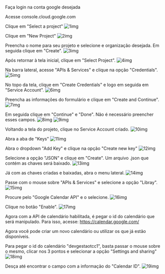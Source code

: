 Faça login na conta google desejada

Acesse console.cloud.google.com

Clique em "Select a project"
![1img](https://github.com/user-attachments/assets/9ea673e2-9dd2-4cd7-9f4b-285f9c41de75)

Clique em "New Project"
![2img](https://github.com/user-attachments/assets/035e96d8-7d82-4bba-978d-6f11bb6d57d7)

Preencha o nome para seu projeto  e selecione e organização desejada. Em seguida clique em "Create".
![3img](https://github.com/user-attachments/assets/ae51d73e-761e-45e1-8292-a3760f1c86e9)


Após retornar à tela inicial, clique em "Select Project".
![4img](https://github.com/user-attachments/assets/7d5ba62a-4c16-4375-9c2a-b635ea1f2bf9)


Na barra lateral, acesse "APIs & Services" e clique na opção "Credentials". 
![5img](https://github.com/user-attachments/assets/c653f478-63fc-4ba2-adcd-5ee40af20d50)


No topo da tela, clique em "Create Credentials" e logo em seguida em "Service Account".
![6img](https://github.com/user-attachments/assets/c1220a45-7a01-48b3-a125-cd0f21139f17)

Preencha as informações do formulário e clique em "Create and Continue".
![7img](https://github.com/user-attachments/assets/741425b3-fb6b-47f7-9e44-ff2e321338b1)


Em seguida clique em "Continue" e "Done". 
Não é necessário preencher esses campos.
![8img](https://github.com/user-attachments/assets/b3e4b27d-57e7-4365-9d79-f20f45c0bdb1)
![9img](https://github.com/user-attachments/assets/b7634803-58dd-4fa6-af5b-704221121031)

Voltando a tela do projeto, clique no Service Account criado.
![10img](https://github.com/user-attachments/assets/d892cf52-c366-4771-bc9a-9d03a8f09037)


Abra a aba de "Keys"
![11img](https://github.com/user-attachments/assets/47ba99fb-4d03-425f-a25a-7ee0360ad91f)


Abra o dropdown "Add Key" e clique na opção "Create new key"
![12img](https://github.com/user-attachments/assets/104589f9-e3e1-4912-a84d-27f11885a9bf)


Selecione a opção "JSON" e clique em "Create". Um arquivo .json que contém as chaves será baixado.
![13img](https://github.com/user-attachments/assets/3a692d49-3226-4ed2-b5f7-e5194368a5a0)

Já com as chaves criadas e baixadas, abra o menu lateral.
![14img](https://github.com/user-attachments/assets/6e2fba7a-e940-4d4f-8831-943d7dc949e6)

Passe com o mouse sobre "APIs & Services" e selecione a opção "Libray".
![15img](https://github.com/user-attachments/assets/a18aa613-2f71-41ed-bd9e-7e54132c0521)


Procure pelo "Google Calendar API" e o selecione.
![16img](https://github.com/user-attachments/assets/4b14d032-69da-4d74-a3d3-bd99f2a360df)

Clique no botão "Enable".
![17img](https://github.com/user-attachments/assets/bf4b3f40-8b60-4734-8511-a673fe1b9c67)

Agora com a API de calendário habilitada, é pegar o id do calendário que será manipulado. 
Para isso, acesse: https://calendar.google.com/

Agora você pode criar um novo calendário ou utilizar os que já estão disponíveis.

Para pegar o id do calendário "devgestaotcc1", basta passar o mouse sobre o mesmo, clicar nos 3 pontos e selecionar a opção "Settings and sharing"
![18img](https://github.com/user-attachments/assets/6485cf8d-003f-484a-af46-75acb37f46d8)

Desça até encontrar o campo com a informação do "Calendar ID".
![19img](https://github.com/user-attachments/assets/45eb8af8-73f7-442f-9303-d5e8fae55f08)
